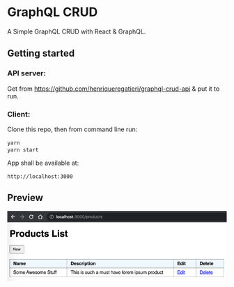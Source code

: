 # GraphQL CRUD

A Simple GraphQL CRUD with React & GraphQL.

## Getting started

### API server:

Get from https://github.com/henriqueregatieri/graphql-crud-api & put it to run.

### Client:

Clone this repo, then from command line run:

```
yarn
yarn start
```

App shall be available at:

```
http://localhost:3000
```

## Preview

![Preview](./public/example.png)
